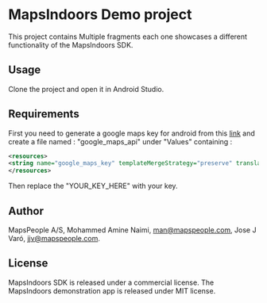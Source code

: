 # MapsIndoors Demo project
This project contains Multiple fragments each one showcases a different functionality of the MapsIndoors SDK.

## Usage

Clone the project and open it in Android Studio.


## Requirements

First you need to generate a google maps key for android from this [link](https://developers.google.com/maps/documentation/android-sdk/signup) and create a file named : "google_maps_api" under  "Values" containing : 
```xml
<resources>
<string name="google_maps_key" templateMergeStrategy="preserve" translatable="false">YOUR_KEY_HERE</string>
</resources>
```
Then replace the "YOUR_KEY_HERE" with your key.


## Author

MapsPeople A/S, Mohammed Amine Naimi, man@mapspeople.com, Jose J Varó, jjv@mapspeople.com.

## License

MapsIndoors SDK is released under a commercial license. The MapsIndoors demonstration app is released under MIT license.
